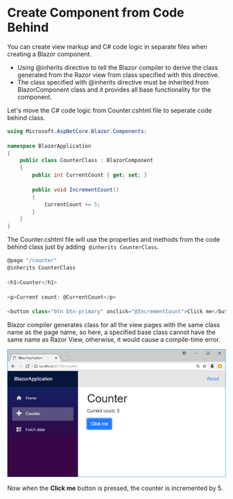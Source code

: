 # Create Component from Code Behind

You can create view markup and C# code logic in separate files when creating a Blazor component. 

- Using @inherits directive to tell the Blazor compiler to derive the class generated from the Razor view from class specified with this directive. 
- The class specified with @inherits directive must be inherited from BlazorComponent class and it provides all base functionality for the component.

Let's move the C# code logic from Counter.cshtml file to seperate code behind class. 

```csharp
using Microsoft.AspNetCore.Blazor.Components;

namespace BlazorApplication
{
    public class CounterClass : BlazorComponent
    {
        public int CurrentCount { get; set; }

        public void IncrementCount()
        {
            CurrentCount += 5;
        }
    }
}
```

The Counter.cshtml file will use the properties and methods from the code behind class just by adding  `@inherits CounterClass`.

```csharp
@page "/counter"
@inherits CounterClass

<h1>Counter</h1>

<p>Current count: @CurrentCount</p>

<button class="btn btn-primary" onclick="@IncrementCount">Click me</button>
```

Blazor compiler generates class for all the view pages with the same class name as the page name, so here, a specified base class cannot have the same name as Razor View, otherwise, it would cause a compile-time error.

<img src="images/create-component-from-code-behind.png">

Now when the **Click me** button is pressed, the counter is incremented by 5. 
